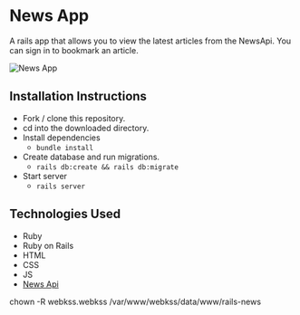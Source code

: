 # News App

A rails app that allows you to view the latest articles from the NewsApi. You can sign in to bookmark an article. 

![News App](./assets/news-app.png)

## Installation Instructions

- Fork / clone this repository.
- cd into the downloaded directory.
- Install dependencies
  - `bundle install`
- Create database and run migrations.
  - `rails db:create && rails db:migrate`  
- Start server 
  - `rails server`

## Technologies Used
- Ruby
- Ruby on Rails
- HTML
- CSS
- JS
- [News Api](https://newsapi.org/)

chown -R webkss.webkss /var/www/webkss/data/www/rails-news
